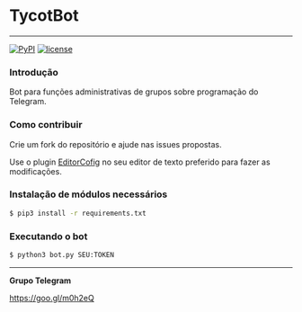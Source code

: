 # TycotBot
----
[![PyPI](https://img.shields.io/badge/python-3.6-blue.svg)]()
[![license](https://img.shields.io/github/license/mashape/apistatus.svg)]()


### Introdução
Bot para funções administrativas de grupos sobre programação do Telegram.

### Como contribuir
Crie um fork do repositório e ajude nas issues propostas.

Use o plugin [EditorCofig](http://editorconfig.org/#download) no seu editor de texto preferido para fazer as modificações.

### Instalação de módulos necessários  
```sh
$ pip3 install -r requirements.txt
```

### Executando o bot
```sh
$ python3 bot.py SEU:TOKEN
```

---
**Grupo Telegram**

https://goo.gl/m0h2eQ
